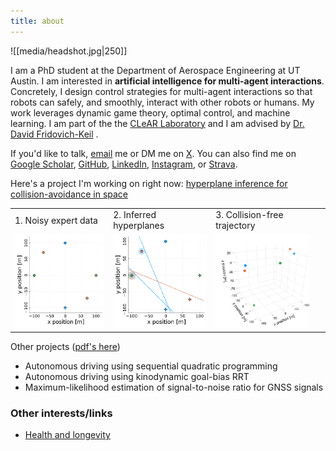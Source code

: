 ```yaml
---
title: about
---
```

![[media/headshot.jpg|250]]

 I am a PhD student at the Department of Aerospace Engineering at UT Austin. I am interested in **artificial intelligence for multi-agent interactions**. Concretely, I design control strategies for multi-agent interactions so that robots can safely, and smoothly, interact with other robots or humans. My work leverages dynamic game theory, optimal control, and machine learning. I am part of the the [CLeAR Laboratory](https://clearoboticslab.github.io/) and I am advised by [Dr. David Fridovich-Keil](https://www.ae.utexas.edu/people/faculty/faculty-directory/fridovich-keil) .

If you'd like to talk, [email](mailto:fernandopalafox@utexas.edu) me or DM me on [X](https://twitter.com/p_lafox). You can also find me on [Google Scholar](https://scholar.google.com/citations?user=q0dyHx4AAAAJ&hl=en), [GitHub](https://github.com/fernandopalafox), [LinkedIn](https://www.linkedin.com/in/fernando-palafox/), [Instagram](https://www.instagram.com/palaf_x/), or [Strava](https://www.strava.com/athletes/27635180).

Here's a project I'm working on right now: [hyperplane inference for collision-avoidance in space](https://github.com/fernandopalafox/InverseHyperplanes.jl)

<table>
  <tr>
    <td style="height: 10px;">1. Noisy expert data</td>
    <td style="height: 10px;">2. Inferred hyperplanes</td>
    <td style="height: 10px;">3. Collision-free trajectory</td>
  </tr>
  <tr>
    <td valign="top"><img src="media/noisy.gif"  height="150"></td>
    <td valign="top"><img src="media/hyperplanes.gif" height="150"></td>
    <td valign="top"><img src="media/3D.gif"      height="150"></td>
  </tr>
 </table>

Other projects ([pdf's here](https://drive.google.com/drive/folders/1F9Ay-TXPotFZ08XSMGUULeJu0NBLtuFX?usp=sharing))
* Autonomous driving using sequential quadratic programming
* Autonomous driving using kinodynamic goal-bias RRT
* Maximum-likelihood estimation of signal-to-noise ratio for GNSS signals


### Other interests/links
- [Health and longevity](health.md)
<!---
- [Brief bio](bio.md)
- [Non-technical AI resources](ai-resources.md)
- [Favorite blogs and links](blogs.md)
- [Favorite podcasts](podcasts.md)
- [Books I'm reading](books.md)
-->